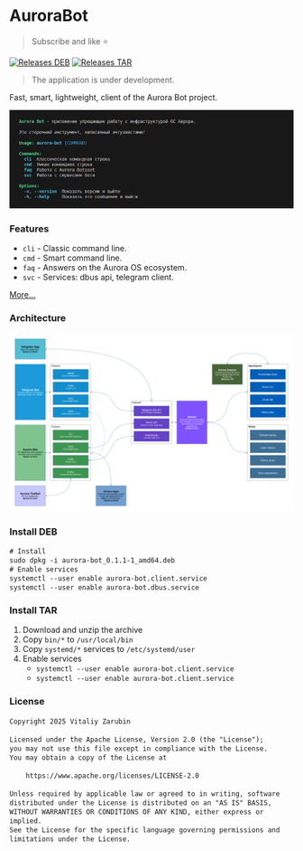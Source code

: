# AuroraBot

> Subscribe and like ⭐

[![Releases DEB](https://img.shields.io/badge/dynamic/json?url=https://api.github.com/repos/keygenqt/aurora-bot/releases/latest&query=assets[0][download_count]&label=Releases%20DEB&color=BE8731&logo=github&prefix=0.1.1%20(&suffix=))](https://github.com/keygenqt/aurora-bot/releases)
[![Releases TAR](https://img.shields.io/badge/dynamic/json?url=https://api.github.com/repos/keygenqt/aurora-bot/releases/latest&query=assets[1][download_count]&label=Releases%20TAR&color=040404&logo=github&prefix=0.1.1%20(&suffix=))](https://github.com/keygenqt/aurora-bot/releases)

> The application is under development.

Fast, smart, lightweight, client of the Aurora Bot project.

![preview](data/preview.png)

### Features

- `cli` - Classic command line.
- `cmd` - Smart command line.
- `faq` - Answers on the Aurora OS ecosystem.
- `svc` - Services: dbus api, telegram client.

[More...](https://aurora-bot.keygenqt.com/book/aurora-bot/about.html)

### Architecture

![preview](data/architecture.png)

### Install DEB

```shell
# Install
sudo dpkg -i aurora-bot_0.1.1-1_amd64.deb
# Enable services
systemctl --user enable aurora-bot.client.service
systemctl --user enable aurora-bot.dbus.service
```

### Install TAR

1. Download and unzip the archive
2. Copy `bin/*` to `/usr/local/bin`
3. Copy `systemd/*` services to `/etc/systemd/user`
4. Enable services
   - `systemctl --user enable aurora-bot.client.service`
   - `systemctl --user enable aurora-bot.client.service`

### License
```
Copyright 2025 Vitaliy Zarubin

Licensed under the Apache License, Version 2.0 (the "License");
you may not use this file except in compliance with the License.
You may obtain a copy of the License at

    https://www.apache.org/licenses/LICENSE-2.0

Unless required by applicable law or agreed to in writing, software
distributed under the License is distributed on an "AS IS" BASIS,
WITHOUT WARRANTIES OR CONDITIONS OF ANY KIND, either express or implied.
See the License for the specific language governing permissions and
limitations under the License.
```
